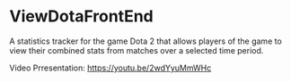 # ViewDotaFrontEnd

A statistics tracker for the game Dota 2 that allows players of the game to view their combined stats from matches over a selected time period.

Video Prresentation:
https://youtu.be/2wdYyuMmWHc
